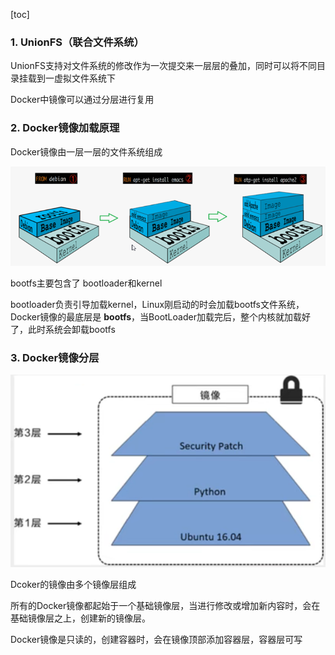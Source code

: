 [toc]

### 1. UnionFS（联合文件系统）

UnionFS支持对文件系统的修改作为一次提交来一层层的叠加，同时可以将不同目录挂载到一虚拟文件系统下

Docker中镜像可以通过分层进行复用



### 2. Docker镜像加载原理

Docker镜像由一层一层的文件系统组成

![1](p/1.png)

bootfs主要包含了 bootloader和kernel

bootloader负责引导加载kernel，Linux刚启动的时会加载bootfs文件系统，Docker镜像的最底层是 **bootfs**，当BootLoader加载完后，整个内核就加载好了，此时系统会卸载bootfs



### 3. Docker镜像分层

![1](p/3.png)

Dcoker的镜像由多个镜像层组成

所有的Docker镜像都起始于一个基础镜像层，当进行修改或增加新内容时，会在基础镜像层之上，创建新的镜像层。

Docker镜像是只读的，创建容器时，会在镜像顶部添加容器层，容器层可写

